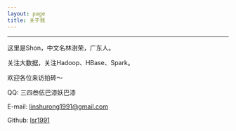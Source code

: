 ```yaml
---
layout: page
title: 关于我
---
```


---

这里是Shon，中文名林澍荣，广东人。

关注大数据，关注Hadoop、HBase、Spark。

欢迎各位来访拍砖～

QQ: 三四叁伍巴漆妖巴漆

E-mail: linshurong1991@gmail.com

Github: [lsr1991](https://github.com/lsr1991)

<br>
<br>
<br>
<br>
<br>
<br>
<br>
<br>
<br>
<br>
<br>
<br>
<br>
<br>
<br>
